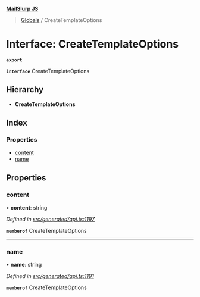 **[MailSlurp JS](../README.md)**

> [Globals](../README.md) / CreateTemplateOptions

# Interface: CreateTemplateOptions

**`export`** 

**`interface`** CreateTemplateOptions

## Hierarchy

* **CreateTemplateOptions**

## Index

### Properties

* [content](createtemplateoptions.md#content)
* [name](createtemplateoptions.md#name)

## Properties

### content

•  **content**: string

*Defined in [src/generated/api.ts:1197](https://github.com/mailslurp/mailslurp-client/blob/cce5bf2/src/generated/api.ts#L1197)*

**`memberof`** CreateTemplateOptions

___

### name

•  **name**: string

*Defined in [src/generated/api.ts:1191](https://github.com/mailslurp/mailslurp-client/blob/cce5bf2/src/generated/api.ts#L1191)*

**`memberof`** CreateTemplateOptions
